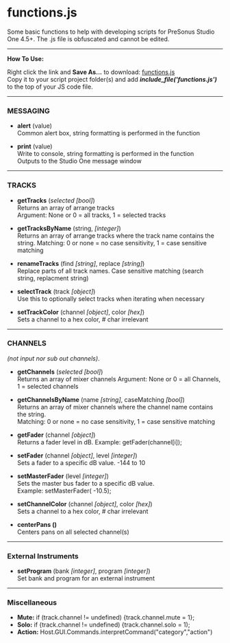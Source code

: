 # functions.js
Some basic functions to help with developing scripts for PreSonus Studio One 4.5+.  The .js file is obfuscated and cannot be edited. 

<HR>
    
**How To Use:**</br>

Right click the link and **Save As...** to download:
[functions.js](https://raw.githubusercontent.com/expressmix/studioone_functions/master/functions.js) </br>
Copy it to your script project folder(s) and add **_include_file('functions.js')_** to the top of your JS code file.


<HR>

### MESSAGING

- **alert** (value)</br>
Common alert box, string formatting is performed in the function

- **print** (value)</br>
Write to console, string formatting is performed in the function</br>
Outputs to the Studio One message window

<HR>

### TRACKS 

- **getTracks** (_selected [bool]_)</br>
Returns an array of arrange tracks</br>
Argument: None or 0 = all tracks, 1 = selected tracks

- **getTracksByName** (string, _[integer]_)</br>
Returns an array of arrange tracks where the track name contains the string. Matching: 0 or none = no case sensitivity, 1 = case sensitive matching

- **renameTracks** (find _[string]_, replace _[string]_)</br>
Replace parts of all track names. Case sensitive matching (search string, replacment string)

- **selectTrack** (track _[object]_)</br>
Use this to optionally select tracks when iterating when necessary

- **setTrackColor** (channel _[object]_, color _[hex]_)</br>
Sets a channel to a hex color, # char irrelevant

<HR>

### CHANNELS </br>
_(not input nor sub out channels)_.

-  **getChannels** (_selected [bool]_)</br>
Returns an array of mixer channels  Argument: None or 0 = all Channels, 1 = selected channels

- **getChannelsByName** (name _[string]_, caseMatching _[bool]_)</br>
Returns an array of mixer channels where the channel name contains the string.</br> 
Matching: 0 or none = no case sensitivity, 1 = case    sensitive matching

- **getFader** (channel _[object]_)</br>
Returns a fader level in dB.  Example: getFader(channel[i]);

- **setFader** (channel _[object]_, level _[integer]_)</br>
Sets a fader to a specific dB value.  -144 to 10

- **setMasterFader** (level _[integer]_)</br>
Sets the master bus fader to a specific dB value. </br>Example: setMasterFader( -10.5);

- **setChannelColor** (channel _[object]_, color _[hex]_)</br>
 Sets a channel to a hex color, # char irrelevant
 
- **centerPans ()**</br>
Centers pans on all selected channel(s)

<HR>

### External Instruments 

   - **setProgram** (bank _[integer]_, program _[integer]_)</br>
    Set bank and program for an external instrument 
    
<HR>

### Miscellaneous

- **Mute:** if (track.channel != undefined) {track.channel.mute = 1};
- **Solo:** if {track.channel != undefined) {track.channel.solo = 1);
- **Action:** Host.GUI.Commands.interpretCommand("category","action")

